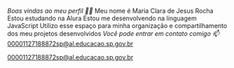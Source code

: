 *Boas vindas ao meu perfil 💙💙*
Meu nome é Maria Clara de Jesus Rocha
Estou estudando na Alura
Estou me desenvolvendo na linguagem JavaScript
Utilizo esse espaço para minha organização e compartilhamento dos meu projetos desenvolvidos
*Você pode entrar em contato comigo 📫*
00001127188872sp@al.educacao.sp.gov.br

00001127188872sp@al.educacao.sp.gov.br
